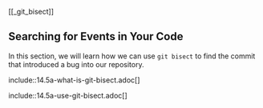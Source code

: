 [[_git_bisect]]
## Searching for Events in Your Code

In this section, we will learn how we can use `git bisect` to find the commit that introduced a bug into our repository.

include::14.5a-what-is-git-bisect.adoc[]

include::14.5a-use-git-bisect.adoc[]

